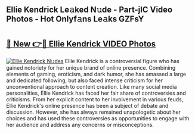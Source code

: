 ## Ellie Kendrick Le𝚊ked N𝚞de - Part-jlC Video Photos - Hot Onlyf𝚊ns Le𝚊ks GZFsY

# <h2><a href="http://ac4540.deff.icu/?id=Ellie+Kendrick">🔗 New 👉🔴 Ellie Kendrick VIDEO Photos</a></h2>

[![Ellie Kendrick N𝚞des](https://i.imgur.com/rIISA9y.gif)](http://ac4540.deff.icu/?id=Ellie+Kendrick)
Ellie Kendrick is a controversial figure who has gained notoriety for her unique brand of online presence. Combining elements of gaming, eroticism, and dark humor, she has amassed a large and dedicated following, but also faced intense criticism for her unconventional approach to content creation. Like many social media personalities, Ellie Kendrick has faced her fair share of controversies and criticisms. From her explicit content to her involvement in various feuds, Ellie Kendrick's online presence has been a subject of debate and discussion. However, she has always remained unapologetic about her choices and has used these controversies as opportunities to engage with her audience and address any concerns or misconceptions.
